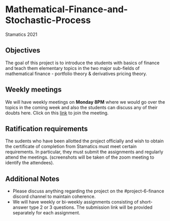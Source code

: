# Mathematical-Finance-and-Stochastic-Process
Stamatics 2021

## Objectives 

The goal of this project is to introduce the students with basics of finance and teach them elementary topics in the two major sub-fields of mathematical finance - portfolio theory & derivatives pricing theory.

## Weekly meetings

We will have weekly meetings on **Monday 8PM** where we would go over the topics in the coming week and also the students can discuss any of their doubts here. Click on this [link](https://zoom.us/j/94390458025?pwd=dEZYZU1IUVMvRmNNckxza1ZIUEY2dz09) to join the meeting.

## Ratification requirements

The sudents who have been allotted the project officially and wish to obtain the certificate of completion from Stamatics must meet certain requirements. In particular, they must submit the assignments and regularly attend the meetings. (screenshots will be taken of the zoom meeting to identify the attendees).

## Additional Notes

* Please discuss anything regarding the project on the #project-6-finance discord channel to maintain coherence.
* We will have weekly or bi-weekly assignments consisting of short-answer type 2 or 3 questions. The submission link will be provided separately for each assignment.